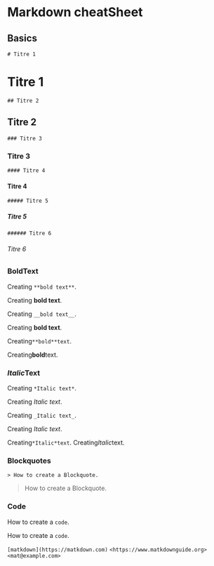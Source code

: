 # Markdown cheatSheet

## Basics

`# Titre 1`   
# Titre 1
`## Titre 2`
## Titre 2
`### Titre 3`
### Titre 3
`#### Titre 4`
#### Titre 4
`##### Titre 5`
##### Titre 5
`###### Titre 6`
###### Titre 6

### **Bold**Text


Creating `**bold text**`.

Creating **bold text**.

Creating `__bold text__`.

Creating __bold text__.

Creating`**bold**text`.

Creating**bold**text.

### *Italic*Text

Creating `*Italic text*`.

Creating *Italic text*.

Creating `_Italic text_`.

Creating _Italic text_.

Creating`*Italic*text`.
Creating*Italic*text.

### Blockquotes

`> How to create a Blockquote.`
> How to create a Blockquote.

### Code

How to create a ``code``.

How to create a `code`.

`[matkdown](https://matkdown.com)`
`<https://www.matkdownguide.org>`
`<mat@example.com>`

